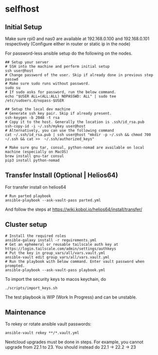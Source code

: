 # selfhost

## Initial Setup

Make sure rpi0 and nas0 are available at 192.168.0.100 and 192.168.0.101 respectively (Configure either in router or static ip in the node)

For password-less ansible setup do the following on the nodes.

```shell
## Setup your server
# SSH into the machine and perform initial setup
ssh user@host
# Change password of the user. Skip if already done in previous step
passwd
# Make sure sudo runs without password.
sudo su
# If sudo asks for password, run the below command.
echo "$USER ALL=(ALL:ALL) NOPASSWD: ALL" | sudo tee /etc/sudoers.d/nopass-$USER

## Setup the local dev machine
# Generate ssh key pair. Skip if already present.
ssh-keygen -b 2048 -t rsa
# Copy it to the host. Generally the location is .ssh/id_rsa.pub
ssh-copy-id -i ~/.ssh/mykey user@host
# Alternatively, you can use the following command
cat ~/.ssh/id_rsa.pub | ssh user@host "mkdir -p ~/.ssh && chmod 700 ~/.ssh && cat >>  ~/.ssh/authorized_keys"
```

```shell
# Make sure gnu tar, consul, python-nomad are available on local machine (especially on MacOS)
brew install gnu-tar consul
pip3 install python-nomad
```

## Transfer Install (Optional | Helios64)

For transfer install on helios64

```shell
# Run parted playbook
ansible-playbook --ask-vault-pass parted.yml
```

And follow the steps at https://wiki.kobol.io/helios64/install/transfer/

## Cluster setup

```shell
# Install the required roles
ansible-galaxy install -r requirements.yml
# Get an ephemeral or reusable tailscale auth key at https://login.tailscale.com/admin/settings/authkeys
# Put the key in group_vars/all/vars.vault.yml
ansible-vault edit group_vars/all/vars.vault.yml
# Run the playbook with below command. Enter vault password when prompted.
ansible-playbook --ask-vault-pass playbook.yml
```

To import the security keys to macos keychain, do
```
./scripts/import_keys.sh
```

The test playbook is WIP (Work In Progress) and can be unstable.

## Maintenance

To rekey or rotate ansible vault passwords:
```shell
ansible-vault rekey **/*.vault.yml
```

Nextcloud upgrades must be done in steps. For example, you cannot upgrade from 22.1 to 23.
You should instead do 22.1 -> 22.2 -> 23
